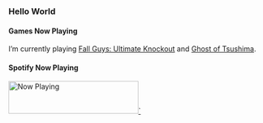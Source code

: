 ### Hello World

#### Games Now Playing
I’m currently playing <a href="https://store.steampowered.com/app/1097150/Fall_Guys_Ultimate_Knockout/" alt="Fall Guys">Fall Guys: Ultimate Knockout</a> and <a href="https://store.playstation.com/zh-hans-hk/product/HP9000-CUSA16972_00-GHOSTSHIP0000001" alt="Fall Guys">Ghost of Tsushima</a>.

#### Spotify Now Playing
<a href="https://now-playing-profile-git-master.1393925530.vercel.app/now-playing?open">
  <img src="https://now-playing-profile-git-master.1393925530.vercel.app/now-playing" width="256" height="64" alt="Now Playing">`
</a>
